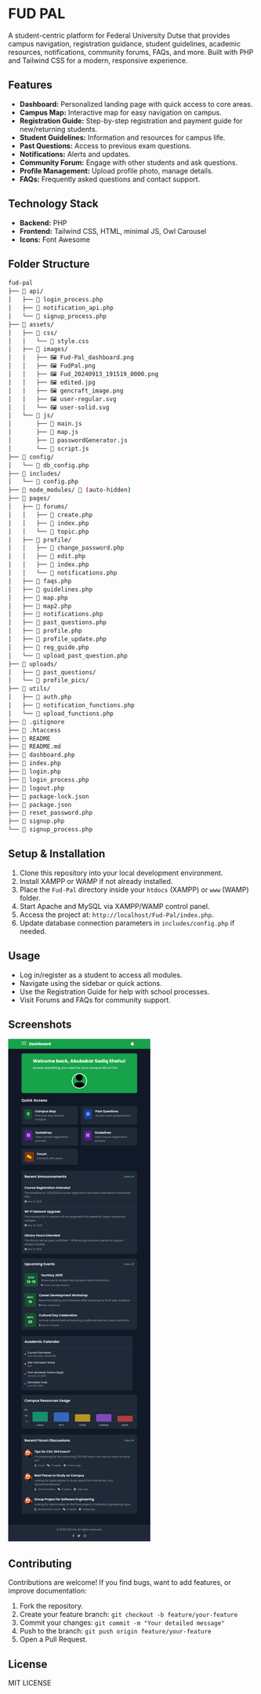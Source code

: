 # FUD PAL

A student-centric platform for Federal University Dutse that provides campus navigation, registration guidance, student guidelines, academic resources, notifications, community forums, FAQs, and more. Built with PHP and Tailwind CSS for a modern, responsive experience.

## Features

- **Dashboard:** Personalized landing page with quick access to core areas.
- **Campus Map:** Interactive map for easy navigation on campus.
- **Registration Guide:** Step-by-step registration and payment guide for new/returning students.
- **Student Guidelines:** Information and resources for campus life.
- **Past Questions:** Access to previous exam questions.
- **Notifications:** Alerts and updates.
- **Community Forum:** Engage with other students and ask questions.
- **Profile Management:** Upload profile photo, manage details.
- **FAQs:** Frequently asked questions and contact support.

## Technology Stack

- **Backend:** PHP
- **Frontend:** Tailwind CSS, HTML, minimal JS, Owl Carousel
- **Icons:** Font Awesome

## Folder Structure

``` bash
fud-pal
├── 📁 api/
│   ├── 🐘 login_process.php
│   ├── 🐘 notification_api.php
│   └── 🐘 signup_process.php
├── 📁 assets/
│   ├── 📁 css/
│   │   └── 🎨 style.css
│   ├── 📁 images/
│   │   ├── 🖼️ Fud-Pal_dashboard.png
│   │   ├── 🖼️ FudPal.png
│   │   ├── 🖼️ Fud_20240913_191519_0000.png
│   │   ├── 🖼️ edited.jpg
│   │   ├── 🖼️ gencraft_image.png
│   │   ├── 🖼️ user-regular.svg
│   │   └── 🖼️ user-solid.svg
│   └── 📁 js/
│       ├── 📄 main.js
│       ├── 📄 map.js
│       ├── 📄 passwordGenerator.js
│       └── 📄 script.js
├── 📁 config/
│   └── 🐘 db_config.php
├── 📁 includes/
│   └── 🐘 config.php
├── 📁 node_modules/ 🚫 (auto-hidden)
├── 📁 pages/
│   ├── 📁 forums/
│   │   ├── 🐘 create.php
│   │   ├── 🐘 index.php
│   │   └── 🐘 topic.php
│   ├── 📁 profile/
│   │   ├── 🐘 change_password.php
│   │   ├── 🐘 edit.php
│   │   ├── 🐘 index.php
│   │   └── 🐘 notifications.php
│   ├── 🐘 faqs.php
│   ├── 🐘 guidelines.php
│   ├── 🐘 map.php
│   ├── 🐘 map2.php
│   ├── 🐘 notifications.php
│   ├── 🐘 past_questions.php
│   ├── 🐘 profile.php
│   ├── 🐘 profile_update.php
│   ├── 🐘 reg_guide.php
│   └── 🐘 upload_past_question.php
├── 📁 uploads/
│   ├── 📁 past_questions/
│   └── 📁 profile_pics/
├── 📁 utils/
│   ├── 🐘 auth.php
│   ├── 🐘 notification_functions.php
│   └── 🐘 upload_functions.php
├── 🚫 .gitignore
├── 📄 .htaccess
├── 📖 README
├── 📖 README.md
├── 🐘 dashboard.php
├── 🐘 index.php
├── 🐘 login.php
├── 🐘 login_process.php
├── 🐘 logout.php
├── 📄 package-lock.json
├── 📄 package.json
├── 🐘 reset_password.php
├── 🐘 signup.php
└── 🐘 signup_process.php
```

## Setup & Installation

1. Clone this repository into your local development environment.
2. Install XAMPP or WAMP if not already installed.
3. Place the `Fud-Pal` directory inside your `htdocs` (XAMPP) or `www` (WAMP) folder.
4. Start Apache and MySQL via XAMPP/WAMP control panel.
5. Access the project at: `http://localhost/Fud-Pal/index.php`.
6. Update database connection parameters in `includes/config.php` if needed.

## Usage

- Log in/register as a student to access all modules.
- Navigate using the sidebar or quick actions.
- Use the Registration Guide for help with school processes.
- Visit Forums and FAQs for community support.

## Screenshots

![Image of a sample Dashboard](assets/images/Fud-Pal_dashboard.png)

## Contributing

Contributions are welcome! If you find bugs, want to add features, or improve documentation:

1. Fork the repository.
2. Create your feature branch: `git checkout -b feature/your-feature`
3. Commit your changes: `git commit -m "Your detailed message"`
4. Push to the branch: `git push origin feature/your-feature`
5. Open a Pull Request.

## License

MIT LICENSE
